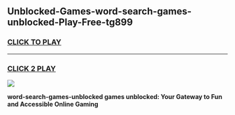
## Unblocked-Games-word-search-games-unblocked-Play-Free-tg899
<h3>
<a href="https://premium76.site?title=word-search-games-unblocked&ref=15A">CLICK TO PLAY</a></h3>
<hr>

<h3>
<a href="https://premium76.site?title=word-search-games-unblocked&ref=15A">CLICK 2 PLAY</a>
  
</h3>

<a href="https://premium76.site?title=word-search-games-unblocked&ref=15A"><img src="https://clearcache.store/games.png"></a>


**word-search-games-unblocked games unblocked: Your Gateway to Fun and Accessible Online Gaming**
